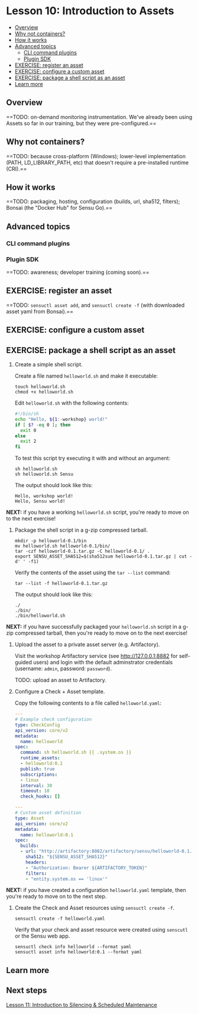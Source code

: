 # Lesson 10: Introduction to Assets

- [Overview](#overview)
- [Why not containers?](#why-not-containers?)
- [How it works](#how-it-works)
- [Advanced topics](#advanced-topics)
  - [CLI command plugins](#cli-command-plugins)
  - [Plugin SDK](#plugin-sdk)
- [EXERCISE: register an asset](#exercise-register-an-asset)
- [EXERCISE: configure a custom asset](#exercise-configure-a-custom-asset)
- [EXERCISE: package a shell script as an asset](#exercise-package-a-shell-script-as-an-asset)
- [Learn more](#learn-more)

## Overview

==TODO: on-demand monitoring instrumentation.
We've already been using Assets so far in our training, but they were pre-configured.==

## Why not containers?

==TODO: because cross-platform (Windows);
lower-level implementation (PATH, LD_LIBRARY_PATH, etc) that doesn't require a pre-installed runtime (CRI).==

## How it works

==TODO: packaging, hosting, configuration (builds, url, sha512, filters);
Bonsai (the "Docker Hub" for Sensu Go).==

## Advanced topics

### CLI command plugins

### Plugin SDK

==TODO: awareness;
developer training (coming soon).==

## EXERCISE: register an asset

==TODO: `sensuctl asset add`, and `sensuctl create -f` (with downloaded asset yaml from Bonsai).==

## EXERCISE: configure a custom asset

## EXERCISE: package a shell script as an asset

1. Create a simple shell script.

   Create a file named `helloworld.sh` and make it executable:

   ```
   touch helloworld.sh
   chmod +x helloworld.sh
   ```

   Edit `helloworld.sh` with the following contents:

   ```sh
   #!/bin/sh
   echo "Hello, ${1:-workshop} world!"
   if [ $? -eq 0 ]; then
     exit 0
   else
     exit 2
   fi
   ```

   To test this script try executing it with and without an argument:

   ```shell
   sh helloworld.sh
   sh helloworld.sh Sensu
   ```

   The output should look like this:

   ```shell
   Hello, workshop world!
   Hello, Sensu world!
   ```

**NEXT:** if you have a working `helloworld.sh` script, you're ready to move on to the next exercise!

1. Package the shell script in a g-zip compressed tarball.

   ```
   mkdir -p helloworld-0.1/bin
   mv helloworld.sh helloworld-0.1/bin/
   tar -czf helloworld-0.1.tar.gz -C helloworld-0.1/ .
   export SENSU_ASSET_SHA512=$(sha512sum helloworld-0.1.tar.gz | cut -d' ' -f1)
   ```

   Verify the contents of the asset using the `tar --list` command:

   ```shell
   tar --list -f helloworld-0.1.tar.gz
   ```

   The output should look like this:

   ```shell
   ./
   ./bin/
   ./bin/helloworld.sh
   ```

**NEXT:** if you have successfully packaged your `helloworld.sh` script in a g-zip compressed tarball, then you're ready to move on to the next exercise!

1. Upload the asset to a private asset server (e.g. Artifactory).

   Visit the workshop Artifactory service (see http://127.0.0.1:8882 for self-guided users) and login with the default adminstrator credentials (username: `admin`, password: `password`).

   TODO: upload an asset to Artifactory.

1. Configure a Check + Asset template.

   Copy the following contents to a file called `helloworld.yaml`:

   ```yaml
   ---
   # Example check configuration
   type: CheckConfig
   api_version: core/v2
   metadata:
     name: helloworld
   spec:
     command: sh helloworld.sh {{ .system.os }}
     runtime_assets:
     - helloworld:0.1
     publish: true
     subscriptions:
     - linux
     interval: 30
     timeout: 10
     check_hooks: []

   ---
   # Custom asset definition
   type: Asset
   api_version: core/v2
   metadata:
     name: helloworld:0.1
   spec:
     builds:
     - url: "http://artifactory:8082/artifactory/sensu/helloworld-0.1.tar.gz"
       sha512: "${SENSU_ASSET_SHA512}"
       headers:
       - "Authorization: Bearer ${ARTIFACTORY_TOKEN}"
       filters:
       - "entity.system.os == 'linux'"
   ```

**NEXT:** if you have created a configuration `helloworld.yaml` template, then you're ready to move on to the next step.

1. Create the Check and Asset resources using `sensuctl create -f`.

   ```shell
   sensuctl create -f helloworld.yaml
   ```

   Verify that your check and asset resource were created using `senscutl` or the Sensu web app.

   ```
   sensuctl check info helloworld --format yaml
   sensuctl asset info helloworld:0.1 --format yaml
   ```

## Learn more

## Next steps

[Lesson 11: Introduction to Silencing & Scheduled Maintenance](../11/README.md#readme)



